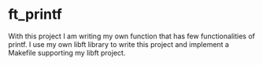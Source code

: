 # ft_printf
With this project I am writing my own function that has few functionalities of printf.
I use my own libft library to write this project and implement a Makefile supporting my libft project.
